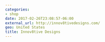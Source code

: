 ```yaml
---
categories:
- shop
date: 2017-02-26T23:08:57-06:00
external_url: http://innov8tivedesigns.com/
geo: United States
title: Innov8tive Designs
---
```

